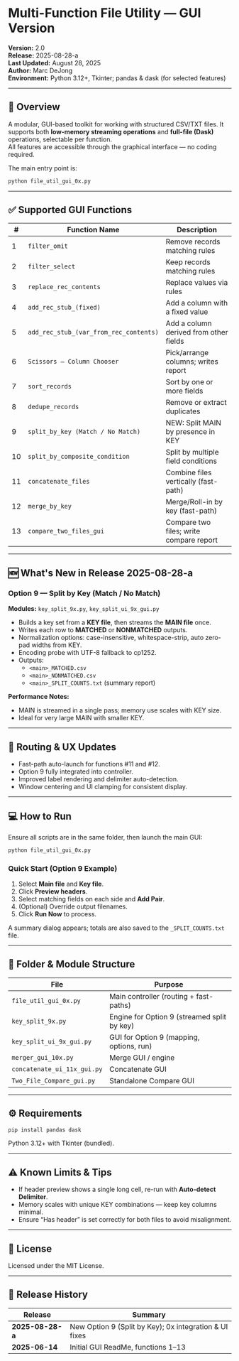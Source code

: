 # Multi-Function File Utility — GUI Version

**Version:** 2.0  
**Release:** 2025-08-28-a  
**Last Updated:** August 28, 2025  
**Author:** Marc DeJong  
**Environment:** Python 3.12+, Tkinter; pandas & dask (for selected features)

---

## 📌 Overview

A modular, GUI-based toolkit for working with structured CSV/TXT files. It supports both **low-memory streaming operations** and **full-file (Dask)** operations, selectable per function.  
All features are accessible through the graphical interface — no coding required.

The main entry point is:
```bash
python file_util_gui_0x.py
```

---

## ✅ Supported GUI Functions

| #  | Function Name | Description |
|----|----------------|-------------|
| 1  | `filter_omit` | Remove records matching rules |
| 2  | `filter_select` | Keep records matching rules |
| 3  | `replace_rec_contents` | Replace values via rules |
| 4  | `add_rec_stub_(fixed)` | Add a column with a fixed value |
| 5  | `add_rec_stub_(var_from_rec_contents)` | Add a column derived from other fields |
| 6  | `Scissors — Column Chooser` | Pick/arrange columns; writes report |
| 7  | `sort_records` | Sort by one or more fields |
| 8  | `dedupe_records` | Remove or extract duplicates |
| 9  | `split_by_key (Match / No Match)` | NEW: Split MAIN by presence in KEY |
| 10 | `split_by_composite_condition` | Split by multiple field conditions |
| 11 | `concatenate_files` | Combine files vertically (fast-path) |
| 12 | `merge_by_key` | Merge/Roll-in by key (fast-path) |
| 13 | `compare_two_files_gui` | Compare two files; write compare report |

---

## 🆕 What's New in Release 2025-08-28-a

### Option 9 — Split by Key (Match / No Match)
**Modules:** `key_split_9x.py`, `key_split_ui_9x_gui.py`

- Builds a key set from a **KEY file**, then streams the **MAIN file** once.
- Writes each row to **MATCHED** or **NONMATCHED** outputs.  
- Normalization options: case-insensitive, whitespace-strip, auto zero-pad widths from KEY.  
- Encoding probe with UTF-8 fallback to cp1252.  
- Outputs:  
  - `<main>_MATCHED.csv`  
  - `<main>_NONMATCHED.csv`  
  - `<main>_SPLIT_COUNTS.txt` (summary report)

**Performance Notes:**  
- MAIN is streamed in a single pass; memory use scales with KEY size.  
- Ideal for very large MAIN with smaller KEY.

---

## 🧩 Routing & UX Updates

- Fast-path auto-launch for functions #11 and #12.  
- Option 9 fully integrated into controller.  
- Improved label rendering and delimiter auto-detection.  
- Window centering and UI clamping for consistent display.  

---

## 💻 How to Run

Ensure all scripts are in the same folder, then launch the main GUI:
```bash
python file_util_gui_0x.py
```

### Quick Start (Option 9 Example)
1. Select **Main file** and **Key file**.  
2. Click **Preview headers**.  
3. Select matching fields on each side and **Add Pair**.  
4. (Optional) Override output filenames.  
5. Click **Run Now** to process.  

A summary dialog appears; totals are also saved to the `_SPLIT_COUNTS.txt` file.

---

## 📂 Folder & Module Structure

| File | Purpose |
|------|----------|
| `file_util_gui_0x.py` | Main controller (routing + fast-paths) |
| `key_split_9x.py` | Engine for Option 9 (streamed split by key) |
| `key_split_ui_9x_gui.py` | GUI for Option 9 (mapping, options, run) |
| `merger_gui_10x.py` | Merge GUI / engine |
| `concatenate_ui_11x_gui.py` | Concatenate GUI |
| `Two_File_Compare_gui.py` | Standalone Compare GUI |

---

## ⚙ Requirements

```bash
pip install pandas dask
```

Python 3.12+ with Tkinter (bundled).

---

## ⚠ Known Limits & Tips

- If header preview shows a single long cell, re-run with **Auto-detect Delimiter**.  
- Memory scales with unique KEY combinations — keep key columns minimal.  
- Ensure “Has header” is set correctly for both files to avoid misalignment.  

---

## 📜 License

Licensed under the MIT License.  

---

## 📅 Release History

| Release | Summary |
|----------|----------|
| **2025-08-28-a** | New Option 9 (Split by Key); 0x integration & UI fixes |
| **2025-06-14** | Initial GUI ReadMe, functions 1–13 |
